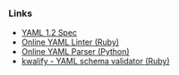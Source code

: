 ### Links

-   [YAML 1.2 Spec](http://www.yaml.org/spec/1.2/spec.html)
-   [Online YAML Linter (Ruby)](http://www.yamllint.com/)
-   [Online YAML Parser
    (Python)](http://yaml-online-parser.appspot.com/)
-   [kwalify - YAML schema validator
    (Ruby)](http://www.kuwata-lab.com/kwalify/)
